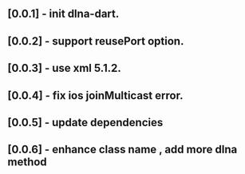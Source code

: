 ## [0.0.1] - init dlna-dart.
## [0.0.2] - support reusePort option.
## [0.0.3] - use xml 5.1.2.
## [0.0.4] - fix ios joinMulticast error.
## [0.0.5] - update dependencies
## [0.0.6] - enhance class name , add more dlna method

